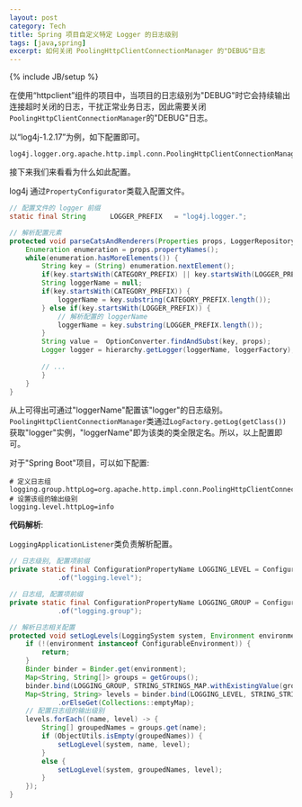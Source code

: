 ```yaml
---
layout: post
category: Tech
title: Spring 项目自定义特定 Logger 的日志级别
tags: [java,spring]
excerpt: 如何关闭 PoolingHttpClientConnectionManager 的"DEBUG"日志
---
```


{% include JB/setup %}

在使用“httpclient”组件的项目中，当项目的日志级别为"DEBUG"时它会持续输出连接超时关闭的日志，干扰正常业务日志，因此需要关闭`PoolingHttpClientConnectionManager`的"DEBUG"日志。

以“log4j-1.2.17”为例，如下配置即可。

```properties
log4j.logger.org.apache.http.impl.conn.PoolingHttpClientConnectionManager=INFO
```

接下来我们来看看为什么如此配置。

log4j 通过`PropertyConfigurator`类载入配置文件。

```java
// 配置文件的 logger 前缀
static final String      LOGGER_PREFIX   = "log4j.logger.";

// 解析配置元素
protected void parseCatsAndRenderers(Properties props, LoggerRepository hierarchy) {
    Enumeration enumeration = props.propertyNames();
    while(enumeration.hasMoreElements()) {
        String key = (String) enumeration.nextElement();
        if(key.startsWith(CATEGORY_PREFIX) || key.startsWith(LOGGER_PREFIX)) {
        String loggerName = null;
        if(key.startsWith(CATEGORY_PREFIX)) {
            loggerName = key.substring(CATEGORY_PREFIX.length());
        } else if(key.startsWith(LOGGER_PREFIX)) {
            // 解析配置的 loggerName
            loggerName = key.substring(LOGGER_PREFIX.length());
        }
        String value =  OptionConverter.findAndSubst(key, props);
        Logger logger = hierarchy.getLogger(loggerName, loggerFactory);
        
        // ...
        }
    }
}
```

从上可得出可通过"loggerName"配置该"logger"的日志级别。`PoolingHttpClientConnectionManager`类通过`LogFactory.getLog(getClass())`获取"logger"实例，"loggerName"即为该类的类全限定名。所以，以上配置即可。

对于"Spring Boot"项目，可以如下配置:

```properties
# 定义日志组
logging.group.httpLog=org.apache.http.impl.conn.PoolingHttpClientConnectionManager
# 设置该组的输出级别
logging.level.httpLog=info
```

**代码解析**:

`LoggingApplicationListener`类负责解析配置。

```java
// 日志级别, 配置项前缀
private static final ConfigurationPropertyName LOGGING_LEVEL = ConfigurationPropertyName
			.of("logging.level");

// 日志组, 配置项前缀
private static final ConfigurationPropertyName LOGGING_GROUP = ConfigurationPropertyName
			.of("logging.group");

// 解析日志相关配置
protected void setLogLevels(LoggingSystem system, Environment environment) {
    if (!(environment instanceof ConfigurableEnvironment)) {
        return;
    }
    Binder binder = Binder.get(environment);
    Map<String, String[]> groups = getGroups();
    binder.bind(LOGGING_GROUP, STRING_STRINGS_MAP.withExistingValue(groups));
    Map<String, String> levels = binder.bind(LOGGING_LEVEL, STRING_STRING_MAP)
            .orElseGet(Collections::emptyMap);
    // 配置日志组的输出级别
    levels.forEach((name, level) -> {
        String[] groupedNames = groups.get(name);
        if (ObjectUtils.isEmpty(groupedNames)) {
            setLogLevel(system, name, level);
        }
        else {
            setLogLevel(system, groupedNames, level);
        }
    });
}
```